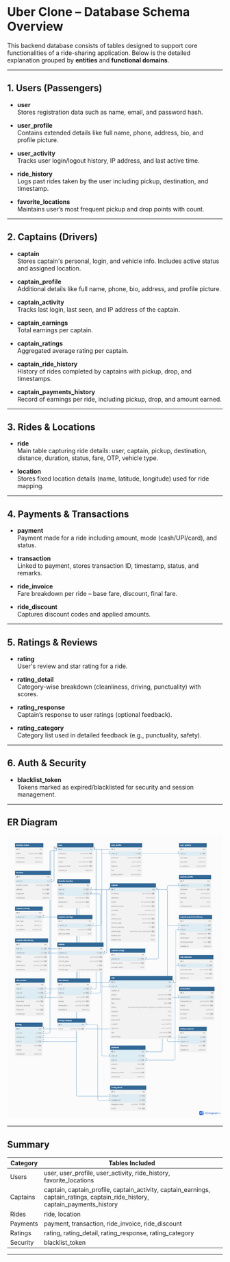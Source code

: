 # Uber Clone – Database Schema Overview

This backend database consists of tables designed to support core functionalities of a ride-sharing application. Below is the detailed explanation grouped by **entities** and **functional domains**.

---

## 1. Users (Passengers)

- **user**  
  Stores registration data such as name, email, and password hash.

- **user_profile**  
  Contains extended details like full name, phone, address, bio, and profile picture.

- **user_activity**  
  Tracks user login/logout history, IP address, and last active time.

- **ride_history**  
  Logs past rides taken by the user including pickup, destination, and timestamp.

- **favorite_locations**  
  Maintains user’s most frequent pickup and drop points with count.

---

## 2. Captains (Drivers)

- **captain**  
  Stores captain's personal, login, and vehicle info. Includes active status and assigned location.

- **captain_profile**  
  Additional details like full name, phone, bio, address, and profile picture.

- **captain_activity**  
  Tracks last login, last seen, and IP address of the captain.

- **captain_earnings**  
  Total earnings per captain.

- **captain_ratings**  
  Aggregated average rating per captain.

- **captain_ride_history**  
  History of rides completed by captains with pickup, drop, and timestamps.

- **captain_payments_history**  
  Record of earnings per ride, including pickup, drop, and amount earned.

---

## 3. Rides & Locations

- **ride**  
  Main table capturing ride details: user, captain, pickup, destination, distance, duration, status, fare, OTP, vehicle type.

- **location**  
  Stores fixed location details (name, latitude, longitude) used for ride mapping.

---

## 4. Payments & Transactions

- **payment**  
  Payment made for a ride including amount, mode (cash/UPI/card), and status.

- **transaction**  
  Linked to payment, stores transaction ID, timestamp, status, and remarks.

- **ride_invoice**  
  Fare breakdown per ride – base fare, discount, final fare.

- **ride_discount**  
  Captures discount codes and applied amounts.

---

## 5. Ratings & Reviews

- **rating**  
  User's review and star rating for a ride.

- **rating_detail**  
  Category-wise breakdown (cleanliness, driving, punctuality) with scores.

- **rating_response**  
  Captain’s response to user ratings (optional feedback).

- **rating_category**  
  Category list used in detailed feedback (e.g., punctuality, safety).

---

## 6. Auth & Security

- **blacklist_token**  
  Tokens marked as expired/blacklisted for security and session management.

---

## ER Diagram

![Database Schema](./Uber-ER-diagram.png)

---

## Summary

| Category             | Tables Included                                                                 |
|----------------------|----------------------------------------------------------------------------------|
| Users                | user, user_profile, user_activity, ride_history, favorite_locations              |
| Captains             | captain, captain_profile, captain_activity, captain_earnings, captain_ratings, captain_ride_history, captain_payments_history |
| Rides                | ride, location                                                                   |
| Payments             | payment, transaction, ride_invoice, ride_discount                                |
| Ratings              | rating, rating_detail, rating_response, rating_category                          |
| Security             | blacklist_token                                                                  |


---

